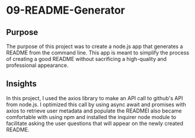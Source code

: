 # 09-README-Generator

## Purpose
The purpose of this project was to create a node.js app that generates a README from the command line. This app is meant to simplify the process of creating a good README without sacrificing a high-quality and professional appearance. 


## Insights
In this project, I used the axios library to make an API call to github's API from node.js. I optimized this call by using async await and promises with axios to retrieve user metadata and populate the READMEI also became comfortable with using npm and installed the inquirer node module to facilitate asking the user questions that will appear on the newly created README.  